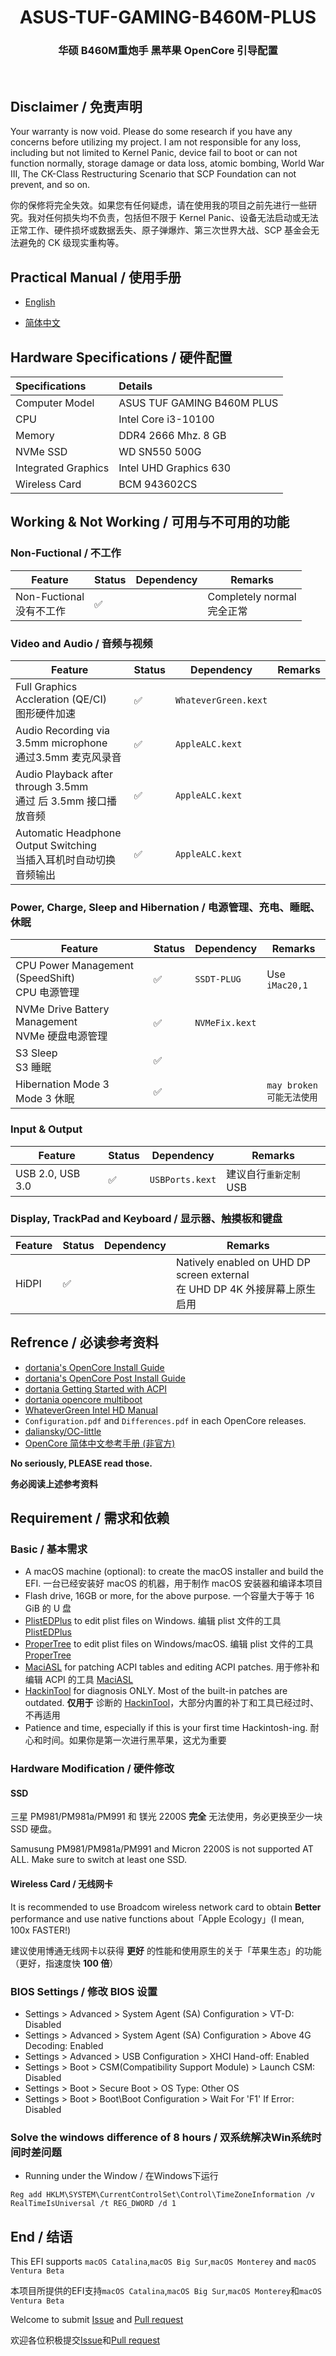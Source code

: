 <h1 align="center">ASUS-TUF-GAMING-B460M-PLUS</h1>
<h3 align="center">华硕 B460M重炮手 黑苹果 OpenCore 引导配置</h3>
<br>

## Disclaimer / 免责声明

Your warranty is now void. Please do some research if you have any concerns before utilizing my project. I am not responsible for any loss, including but not limited to Kernel Panic, device fail to boot or can not function normally, storage damage or data loss, atomic bombing, World War III, The CK-Class Restructuring Scenario that SCP Foundation can not prevent, and so on.

你的保修将完全失效。如果您有任何疑虑，请在使用我的项目之前先进行一些研究。我对任何损失均不负责，包括但不限于 Kernel Panic、设备无法启动或无法正常工作、硬件损坏或数据丢失、原子弹爆炸、第三次世界大战、SCP 基金会无法避免的 CK 级现实重构等。


## Practical Manual / 使用手册 
- [English](https://dlsvr04.asus.com.cn/pub/ASUS/mb/LGA1200/TUF_GAMING_B460M-PLUS/E17227_TUF_GAMING_B460M-PLUS_UM_V3_WEB.pdf)

- [简体中文](https://dlsvr04.asus.com.cn/pub/ASUS/mb/LGA1200/TUF_GAMING_B460M-PLUS/C17227_TUF_GAMING_B460M-PLUS_UM_V3_WEB.pdf)

  ## 

## Hardware Specifications / 硬件配置

| Specifications | Details |
|:---|:---|
| Computer Model | ASUS TUF GAMING B460M PLUS |
| CPU | Intel Core i3-10100 |
| Memory | DDR4 2666 Mhz. 8 GB |
| NVMe SSD | WD SN550 500G |
| Integrated Graphics | Intel UHD Graphics 630 |
| Wireless Card | BCM 943602CS |

## Working & Not Working / 可用与不可用的功能

### Non-Fuctional / 不工作

| Feature | Status | Dependency | Remarks |
| --- | --- | --- | --- |
| Non-Fuctional<br>没有不工作 | ✅ |  | Completely normal<br>完全正常 |


### Video and Audio / 音频与视频

| Feature | Status | Dependency | Remarks |
| --- | --- | --- | --- |
| Full Graphics Accleration (QE/CI)<br>图形硬件加速 | ✅ | `WhateverGreen.kext` | |
| Audio Recording via 3.5mm microphone<br>通过3.5mm 麦克风录音 | ✅ | `AppleALC.kext` | |
| Audio Playback after through 3.5mm<br>通过 后 3.5mm 接口播放音频 | ✅ | `AppleALC.kext` | |
| Automatic Headphone Output Switching<br>当插入耳机时自动切换音频输出 | ✅ | `AppleALC.kext` | |


### Power, Charge, Sleep and Hibernation / 电源管理、充电、睡眠、休眠

| Feature | Status | Dependency | Remarks |
| --- | --- | --- | --- |
| CPU Power Management (SpeedShift)<br>CPU 电源管理 | ✅ | `SSDT-PLUG` | Use `iMac20,1` |
| NVMe Drive Battery Management<br>NVMe 硬盘电源管理 | ✅ | `NVMeFix.kext` | |
| S3 Sleep<br>S3 睡眠 | ✅ | 
| Hibernation Mode 3<br>Mode 3 休眠 | ✅ |   | `may broken`<br>`可能无法使用` |

### Input & Output

| Feature | Status | Dependency | Remarks |
| --- | --- | --- | --- |
| USB 2.0, USB 3.0 | ✅ | `USBPorts.kext` | 建议自行`重新定制`USB |


### Display, TrackPad and Keyboard / 显示器、触摸板和键盘

| Feature | Status | Dependency | Remarks |
| --- | --- | --- | --- |
| HiDPI | ✅ | | Natively enabled on UHD DP  screen external<br>在 UHD DP 4K 外接屏幕上原生启用 |

## Refrence / 必读参考资料

- [dortania's OpenCore Install Guide](https://dortania.github.io/OpenCore-Install-Guide/)
- [dortania's OpenCore Post Install Guide](https://dortania.github.io/OpenCore-Post-Install/)
- [dortania Getting Started with ACPI](https://dortania.github.io/OpenCore-Post-Install/)
- [dortania opencore multiboot](https://github.com/dortania/OpenCore-Multiboot)
- [WhateverGreen Intel HD Manual](https://github.com/acidanthera/WhateverGreen/blob/master/Manual/FAQ.IntelHD.en.md)
- `Configuration.pdf` and `Differences.pdf` in each OpenCore releases.
- [daliansky/OC-little](https://github.com/daliansky/OC-little)
- [OpenCore 简体中文参考手册 (非官方)](https://oc.skk.moe)

**No seriously, PLEASE read those.**

**务必阅读上述参考资料**

## Requirement / 需求和依赖

### Basic / 基本需求

- A macOS machine (optional): to create the macOS installer and build the EFI.
  一台已经安装好 macOS 的机器，用于制作 macOS 安装器和编译本项目
- Flash drive, 16GB or more, for the above purpose.
  一个容量大于等于 16 GiB 的 U 盘
- [PlistEDPlus](https://github.com/ic005k/PlistEDPlus) to edit plist files on Windows.
  编辑 plist 文件的工具 [PlistEDPlus](https://github.com/ic005k/PlistEDPlus)
- [ProperTree](https://github.com/corpnewt/ProperTree) to edit plist files on Windows/macOS.
  编辑 plist 文件的工具 [ProperTree](https://github.com/corpnewt/ProperTree)
- [MaciASL](https://github.com/acidanthera/MaciASL) for patching ACPI tables and editing ACPI patches.
  用于修补和编辑 ACPI 的工具 [MaciASL](https://github.com/acidanthera/MaciASL)
- [HackinTool](https://github.com/headkaze/Hackintool) for diagnosis ONLY. Most of the built-in patches are outdated.
  **仅用于** 诊断的 [HackinTool](https://github.com/headkaze/Hackintool)，大部分内置的补丁和工具已经过时、不再适用
- Patience and time, especially if this is your first time Hackintosh-ing.
  耐心和时间。如果你是第一次进行黑苹果，这尤为重要

### Hardware Modification / 硬件修改

#### SSD

三星 PM981/PM981a/PM991 和 镁光 2200S **完全** 无法使用，务必更换至少一块 SSD 硬盘。

Samusung PM981/PM981a/PM991 and Micron 2200S is not supported AT ALL. Make sure to switch at least one SSD.


#### Wireless Card / 无线网卡

It is recommended to use Broadcom wireless network card to obtain **Better** performance and use native functions about「Apple Ecology」(I mean, 100x FASTER!)

建议使用博通无线网卡以获得 **更好** 的性能和使用原生的关于「苹果生态」的功能（更好，指速度快 **100 倍**）


### BIOS Settings / 修改 BIOS 设置

- Settings > Advanced > System Agent (SA) Configuration > VT-D: Disabled
- Settings > Advanced > System Agent (SA) Configuration > Above 4G Decoding: Enabled
- Settings > Advanced > USB Configuration > XHCI Hand-off: Enabled
- Settings > Boot > CSM(Compatibility Support Module) > Launch CSM: Disabled
- Settings > Boot > Secure Boot > OS Type: Other OS
- Settings > Boot > Boot\Boot Configuration > Wait For 'F1' If Error: Disabled


### Solve the windows difference of 8 hours / 双系统解决Win系统时间时差问题
* Running under the Window / 在Windows下运行
```
Reg add HKLM\SYSTEM\CurrentControlSet\Control\TimeZoneInformation /v RealTimeIsUniversal /t REG_DWORD /d 1
```

## End / 结语
This EFI supports `macOS Catalina`,`macOS Big Sur`,`macOS Monterey` and `macOS Ventura Beta`       

本项目所提供的EFI支持`macOS Catalina`,`macOS Big Sur`,`macOS Monterey`和`macOS Ventura Beta`


Welcome to submit [Issue](https://github.com/Fu-Yuxuan-hub/ASUS-TUF-GAMING-B460M-PLUS-HACKINTOSH/issues) and [Pull request](https://github.com/Fu-Yuxuan-hub/ASUS-TUF-GAMING-B460M-PLUS-HACKINTOSH/pulls)

欢迎各位积极提交[Issue](https://github.com/Fu-Yuxuan-hub/ASUS-TUF-GAMING-B460M-PLUS-HACKINTOSH/issues)和[Pull request](https://github.com/Fu-Yuxuan-hub/ASUS-TUF-GAMING-B460M-PLUS-HACKINTOSH/pulls)
